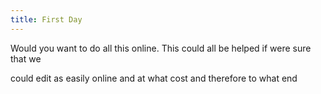 ```yaml
---
title: First Day
---
```

Would you want to do all this online. This could all be helped if were sure that we

could edit as easily online and at what cost and therefore to what end

<Footer />
